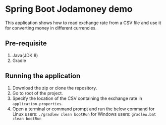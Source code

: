 # Spring Boot Jodamoney demo
This application shows how to read exchange rate from a CSV file and use it for converting money in different currencies.

## Pre-requisite
1. Java(JDK 8)
2. Gradle

## Running the application
1. Download the zip or clone the repository.
2. Go to root of the project.
3. Specify the location of the CSV containing the exchange rate in ```application.properties```.
4. Open a terminal or command prompt and run the below command
  for Linux users:
    ```./gradlew clean bootRun```
  for Windows users:
    ```gradlew.bat clean bootRun```
